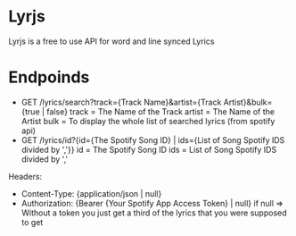 # Lyrjs
Lyrjs is a free to use API for word and line synced Lyrics

# Endpoinds
- GET /lyrics/search?track={Track Name}&artist={Track Artist}&bulk={true | false}
  track = The Name of the Track
  artist = The Name of the Artist
  bulk = To display the whole list of searched lyrics (from spotify api)
- GET /lyrics/id?{id={The Spotify Song ID} | ids={List of Song Spotify IDS divided by ','}}
  id = The Spotify Song ID
  ids = List of Song Spotify IDS divided by ','

Headers:
- Content-Type: {application/json | null}
- Authorization: {Bearer {Your Spotify App Access Token} | null} if null => Without a token you just get a third of the lyrics that you were supposed to get
